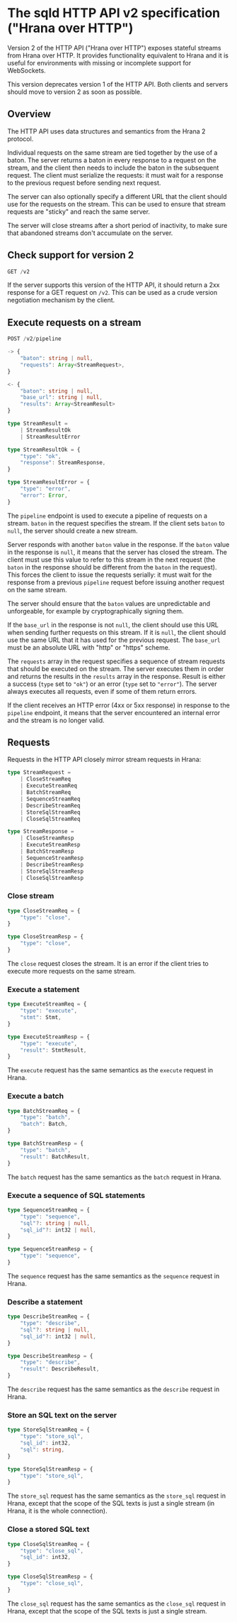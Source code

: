 # The sqld HTTP API v2 specification ("Hrana over HTTP")

Version 2 of the HTTP API ("Hrana over HTTP") exposes stateful streams from
Hrana over HTTP. It provides functionality equivalent to Hrana and it is useful
for environments with missing or incomplete support for WebSockets.

This version deprecates version 1 of the HTTP API. Both clients and servers
should move to version 2 as soon as possible.

## Overview

The HTTP API uses data structures and semantics from the Hrana 2 protocol.

Individual requests on the same stream are tied together by the use of a baton.
The server returns a baton in every response to a request on the stream, and the
client then needs to include the baton in the subsequent request. The client
must serialize the requests: it must wait for a response to the previous request
before sending next request.

The server can also optionally specify a different URL that the client should
use for the requests on the stream. This can be used to ensure that stream
requests are "sticky" and reach the same server.

The server will close streams after a short period of inactivity, to make sure
that abandoned streams don't accumulate on the server.

## Check support for version 2

```typescript
GET /v2
```

If the server supports this version of the HTTP API, it should return a 2xx
response for a GET request on `/v2`. This can be used as a crude version
negotiation mechanism by the client.

## Execute requests on a stream

```typescript
POST /v2/pipeline

-> {
    "baton": string | null,
    "requests": Array<StreamRequest>,
}

<- {
    "baton": string | null,
    "base_url": string | null,
    "results": Array<StreamResult>
}

type StreamResult =
    | StreamResultOk
    | StreamResultError

type StreamResultOk = {
    "type": "ok",
    "response": StreamResponse,
}

type StreamResultError = {
    "type": "error",
    "error": Error,
}
```

The `pipeline` endpoint is used to execute a pipeline of requests on a stream.
`baton` in the request specifies the stream. If the client sets `baton` to
`null`, the server should create a new stream.

Server responds with another `baton` value in the response. If the `baton` value
in the response is `null`, it means that the server has closed the stream. The
client must use this value to refer to this stream in the next request (the
`baton` in the response should be different from the `baton` in the request).
This forces the client to issue the requests serially: it must wait for the
response from a previous `pipeline` request before issuing another request on
the same stream.

The server should ensure that the `baton` values are unpredictable and
unforgeable, for example by cryptographically signing them.

If the `base_url` in the response is not `null`, the client should use this URL
when sending further requests on this stream. If it is `null`, the client should
use the same URL that it has used for the previous request. The `base_url`
must be an absolute URL with "http" or "https" scheme.

The `requests` array in the request specifies a sequence of stream requests that
should be executed on the stream. The server executes them in order and returns
the results in the `results` array in the response. Result is either a success
(`type` set to `"ok"`) or an error (`type` set to `"error"`). The server always
executes all requests, even if some of them return errors.

If the client receives an HTTP error (4xx or 5xx response) in response to the
`pipeline` endpoint, it means that the server encountered an internal error and
the stream is no longer valid.

## Requests

Requests in the HTTP API closely mirror stream requests in Hrana:

```typescript
type StreamRequest =
    | CloseStreamReq
    | ExecuteStreamReq
    | BatchStreamReq
    | SequenceStreamReq
    | DescribeStreamReq
    | StoreSqlStreamReq
    | CloseSqlStreamReq

type StreamResponse =
    | CloseStreamResp
    | ExecuteStreamResp
    | BatchStreamResp
    | SequenceStreamResp
    | DescribeStreamResp
    | StoreSqlStreamResp
    | CloseSqlStreamResp
```

### Close stream

```typescript
type CloseStreamReq = {
    "type": "close",
}

type CloseStreamResp = {
    "type": "close",
}
```

The `close` request closes the stream. It is an error if the client tries to
execute more requests on the same stream.

### Execute a statement

```typescript
type ExecuteStreamReq = {
    "type": "execute",
    "stmt": Stmt,
}

type ExecuteStreamResp = {
    "type": "execute",
    "result": StmtResult,
}
```

The `execute` request has the same semantics as the `execute` request in Hrana. 

### Execute a batch

```typescript
type BatchStreamReq = {
    "type": "batch",
    "batch": Batch,
}

type BatchStreamResp = {
    "type": "batch",
    "result": BatchResult,
}
```

The `batch` request has the same semantics as the `batch` request in Hrana.

### Execute a sequence of SQL statements

```typescript
type SequenceStreamReq = {
    "type": "sequence",
    "sql"?: string | null,
    "sql_id"?: int32 | null,
}

type SequenceStreamResp = {
    "type": "sequence",
}
```

The `sequence` request has the same semantics as the `sequence` request in
Hrana.

### Describe a statement

```typescript
type DescribeStreamReq = {
    "type": "describe",
    "sql"?: string | null,
    "sql_id"?: int32 | null,
}

type DescribeStreamResp = {
    "type": "describe",
    "result": DescribeResult,
}
```

The `describe` request has the same semantics as the `describe` request in
Hrana.

### Store an SQL text on the server

```typescript
type StoreSqlStreamReq = {
    "type": "store_sql",
    "sql_id": int32,
    "sql": string,
}

type StoreSqlStreamResp = {
    "type": "store_sql",
}
```

The `store_sql` request has the same semantics as the `store_sql` request in
Hrana, except that the scope of the SQL texts is just a single stream (in Hrana,
it is the whole connection).

### Close a stored SQL text

```typescript
type CloseSqlStreamReq = {
    "type": "close_sql",
    "sql_id": int32,
}

type CloseSqlStreamResp = {
    "type": "close_sql",
}
```

The `close_sql` request has the same semantics as the `close_sql` request in
Hrana, except that the scope of the SQL texts is just a single stream.
